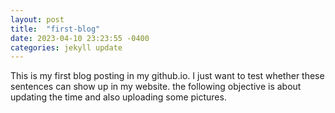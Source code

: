 ```yaml
---
layout: post
title:  "first-blog"
date: 2023-04-10 23:23:55 -0400
categories: jekyll update
---
```

This is my first blog posting in my github.io. I just want to test whether these sentences can show up in my website. the following objective
is about updating the time and also uploading some pictures.




[jekyll-docs]: https://jekyllrb.com/docs/home
[jekyll-gh]:   https://github.com/jekyll/jekyll
[jekyll-talk]: https://talk.jekyllrb.com/
